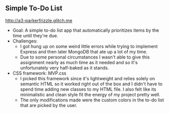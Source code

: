 ## Simple To-Do List

http://a3-parkerfrizzle.glitch.me

- Goal: A simple to-do list app that automatically prioritizes items by the time until they're due.
- Challenges:
  - I got hung up on some weird little errors while trying to implement Express and then later MongoDB that ate up a lot of my time.
  - Due to some personal circumstances I wasn't able to give this assignment nearly as much time as it needed and so it's unfortunately very half-baked as it stands.
- CSS framework: MVP.css
  - I picked this framework since it's lightweight and relies solely on semantic HTML so it worked right out of the box and I didn't have to spend time adding new classes to my HTML file. I also felt like its minimalistic and clean style fit the energy of my project pretty well.
  - The only modifications made were the custom colors in the to-do list that are picked by the user.